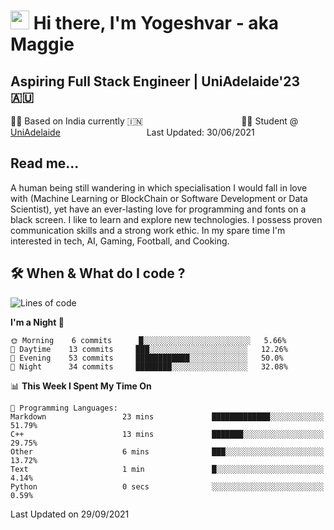<h1><img src="https://emojis.slackmojis.com/emojis/images/1531849430/4246/blob-sunglasses.gif?1531849430" width="30"/> Hi there, I'm Yogeshvar - aka Maggie</h1>

## Aspiring Full Stack Engineer | UniAdelaide'23 🇦🇺  
🏂🏻  Based on India currently 🇮🇳 &nbsp;&nbsp;&nbsp;&nbsp;&nbsp;&nbsp;&nbsp;&nbsp;&nbsp;&nbsp;&nbsp;&nbsp;&nbsp;&nbsp;&nbsp;&nbsp;&nbsp;&nbsp;&nbsp;&nbsp;&nbsp;&nbsp;&nbsp;&nbsp;&nbsp;&nbsp;&nbsp;&nbsp;&nbsp;&nbsp;&nbsp;&nbsp;&nbsp;&nbsp;&nbsp;&nbsp;&nbsp;&nbsp;&nbsp;👨‍💻 Student @ [UniAdelaide](https://www.adelaide.edu.au)   &nbsp;&nbsp;&nbsp;&nbsp;&nbsp;&nbsp;&nbsp;&nbsp;&nbsp;&nbsp;&nbsp;&nbsp;&nbsp;&nbsp;&nbsp;&nbsp;&nbsp;&nbsp;&nbsp;&nbsp;&nbsp;&nbsp;&nbsp;&nbsp;&nbsp;&nbsp;&nbsp;&nbsp;&nbsp;&nbsp;&nbsp;&nbsp; &nbsp;Last Updated: 30/06/2021

## Read me...

A human being still wandering in which specialisation I would fall in love with (Machine Learning or BlockChain or Software Development or Data Scientist), yet have an ever-lasting love for programming and fonts on a black screen. I like to learn and explore new technologies. I possess proven communication skills and a strong work ethic. In my spare time I'm interested in tech, AI, Gaming, Football, and Cooking.

## 🛠 When & What do I code ?  

<!--START_SECTION:waka-->
![Lines of code](https://img.shields.io/badge/From%20Hello%20World%20I%27ve%20Written-47195%20lines%20of%20code-blue)

**I'm a Night 🦉** 

```text
🌞 Morning    6 commits      █░░░░░░░░░░░░░░░░░░░░░░░░   5.66% 
🌆 Daytime    13 commits     ███░░░░░░░░░░░░░░░░░░░░░░   12.26% 
🌃 Evening    53 commits     ████████████░░░░░░░░░░░░░   50.0% 
🌙 Night      34 commits     ████████░░░░░░░░░░░░░░░░░   32.08%

```


📊 **This Week I Spent My Time On** 

```text
💬 Programming Languages: 
Markdown                 23 mins             █████████████░░░░░░░░░░░░   51.79% 
C++                      13 mins             ███████░░░░░░░░░░░░░░░░░░   29.75% 
Other                    6 mins              ███░░░░░░░░░░░░░░░░░░░░░░   13.72% 
Text                     1 min               █░░░░░░░░░░░░░░░░░░░░░░░░   4.14% 
Python                   0 secs              ░░░░░░░░░░░░░░░░░░░░░░░░░   0.59%

```


 Last Updated on 29/09/2021
<!--END_SECTION:waka-->
